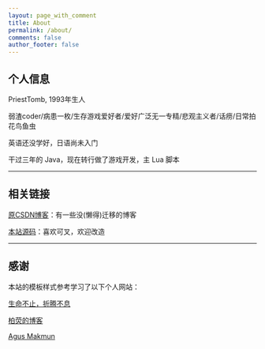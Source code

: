 ```yaml
---
layout: page_with_comment
title: About
permalink: /about/
comments: false
author_footer: false
---
```


## 个人信息

PriestTomb, 1993年生人

弱渣coder/病患一枚/生存游戏爱好者/爱好广泛无一专精/悲观主义者/话痨/日常拍花鸟鱼虫

英语还没学好，日语尚未入门

干过三年的 Java，现在转行做了游戏开发，主 Lua 脚本

---

## 相关链接

[原CSDN博客](http://blog.csdn.net/mxmxz)：有一些没(懒得)迁移的博客

[本站源码](https://github.com/PriestTomb/PriestTomb.github.io)：喜欢可叉，欢迎改造

---

## 感谢

本站的模板样式参考学习了以下个人网站：

[生命不止，折腾不息](http://dongyado.com/)

[柏荧的博客](http://qiubaiying.top/)

[Agus Makmun](https://agusmakmun.github.io/)
